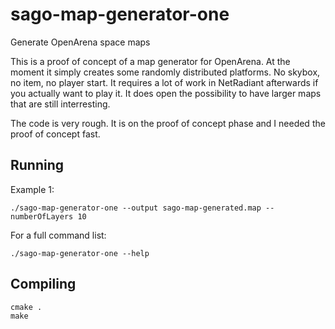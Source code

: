 # sago-map-generator-one
Generate OpenArena space maps

This is a proof of concept of a map generator for OpenArena. At the moment it simply creates some randomly distributed platforms. No skybox, no item, no player start.
It requires a lot of work in NetRadiant afterwards if you actually want to play it.
It does open the possibility to have larger maps that are still interresting.

The code is very rough. It is on the proof of concept phase and I needed the proof of concept fast.

## Running

Example 1:
```
./sago-map-generator-one --output sago-map-generated.map --numberOfLayers 10
```

For a full command list:
```
./sago-map-generator-one --help
```


## Compiling

```
cmake .
make
```
